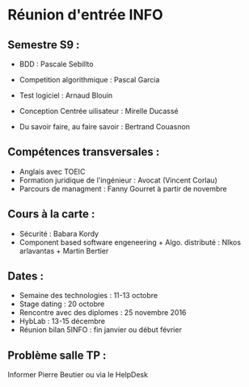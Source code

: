 Réunion d'entrée INFO
=====================
Semestre S9 :
-------------

- BDD : Pascale Sebillto
- Competition algorithmique : Pascal Garcia
- Test logiciel : Arnaud Blouin

- Conception Centrée uilisateur : Mirelle Ducassé
- Du savoir faire, au faire savoir : Bertrand Couasnon

Compétences transversales :
---------------------------

- Anglais avec TOEIC
- Formation juridique de l'ingénieur : Avocat (Vincent Corlau)
- Parcours de managment : Fanny Gourret à partir de novembre

Cours à la carte :
------------------
- Sécurité : Babara Kordy
- Component based software engeneering + Algo. distributé : NIkos arlavantas + Martin Bertier

Dates :
-------
- Semaine des technologies : 11-13 octobre
- Stage dating : 20 octobre
- Rencontre avec des diplomes : 25 novembre 2016
- HybLab : 13-15 décembre
- Réunion bilan 5INFO : fin janvier ou début février

Problème salle TP :
-------------------

Informer Pierre Beutier ou via le HelpDesk
